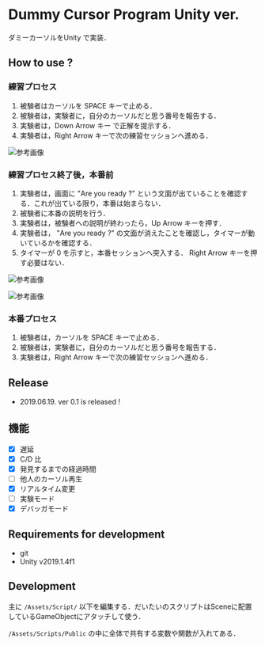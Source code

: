 # Dummy Cursor Program Unity ver.

ダミーカーソルをUnity で実装．

## How to use ?  

### 練習プロセス

1. 被験者はカーソルを SPACE キーで止める．
2. 被験者は，実験者に，自分のカーソルだと思う番号を報告する．
3. 実験者は，Down Arrow キー で正解を提示する．
4. 実験者は，Right Arrow キーで次の練習セッションへ進める．

![参考画像](https://gyazo.com/18a682eeac79b51e98d22f5ab252bbb3.png "練習プロセス参考画像")

### 練習プロセス終了後，本番前

1. 実験者は，画面に "Are you ready ?" という文面が出ていることを確認する．これが出ている限り，本番は始まらない．
2. 被験者に本番の説明を行う．
3. 実験者は，被験者への説明が終わったら，Up Arrow キーを押す．
4. 実験者は， "Are you ready ?" の文面が消えたことを確認し，タイマーが動いているかを確認する．
5. タイマーが 0 を示すと，本番セッションへ突入する． Right Arrow キーを押す必要はない．

![参考画像](https://gyazo.com/b5a4f5285ba513c06636c9ea7c1890df.png "練習-本番間の参考画像")

![参考画像](https://gyazo.com/b6fac809daa075ab3f81e897085e07b6.png "タイマー起動後の画像")

### 本番プロセス

1. 被験者は，カーソルを SPACE キーで止める．
2. 被験者は，実験者に，自分のカーソルだと思う番号を報告する．
3. 実験者は，Right Arrow キーで次の練習セッションへ進める．

## Release

- 2019.06.19. ver 0.1 is released !

## 機能

- [x] 遅延
- [x] C/D 比
- [x] 発見するまでの経過時間
- [ ] 他人のカーソル再生
- [x] リアルタイム変更
- [ ] 実験モード
- [x] デバッガモード

## Requirements for development

 - git
 - Unity v2019.1.4f1

## Development

主に `/Assets/Script/` 以下を編集する．だいたいのスクリプトはSceneに配置しているGameObjectにアタッチして使う．

`/Assets/Scripts/Public` の中に全体で共有する変数や関数が入れてある．